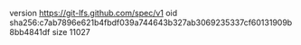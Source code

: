 version https://git-lfs.github.com/spec/v1
oid sha256:c7ab7896e621b4fbdf039a744643b327ab3069235337cf60131909b8bb4841df
size 11027
